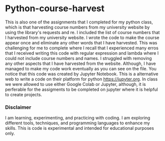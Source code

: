 # Python-course-harvest
This is also one of the assignments that I completed for my python class, which is that harvesting course numbers from my university website by using the library's requests and re. I included the list of course numbers that I harvested from my university website. I wrote the code to make the course appear once and eliminate any other words that I have harvested. This was challenging for me to complete where I recall that I experienced many erros that I received writing this code with regular expression and lambda where I could not include course numbers and names. I struggled with removing any other aspects that I have harvested from the website. Although, I have managed to make my code work eventually as you can see on the file.
You notice that this code was created by Jupyter Notebook. This is a alternative web to write a code on their platform for python https://jupyter.org. 
In class we were allowed to use either Google Colab or Jupyter, although, it is perferable for the assigments to be completed on jupyter where it is helpful to create projects.

### Disclaimer

I am learning, experimenting, and practicing with coding. I am exploring different tools, techniques, and programming languages to enhance my skills. This is code is experimental and intended for educational purposes only.
